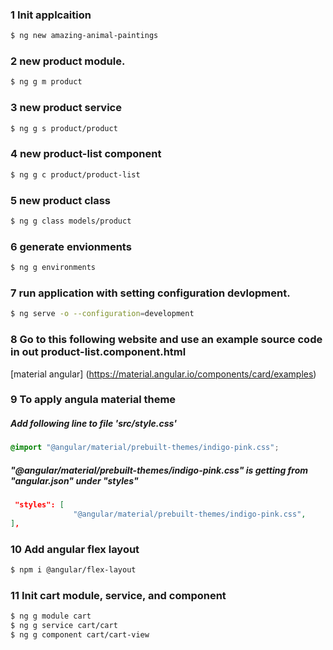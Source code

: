 ### 1 Init applcaition
```bash
$ ng new amazing-animal-paintings
```

### 2 new product module.
```bash
$ ng g m product
```

### 3 new product service
```bash
$ ng g s product/product
```

### 4 new product-list component
```bash
$ ng g c product/product-list
```

### 5 new product class
```bash
$ ng g class models/product
```
### 6 generate envionments
```bash
$ ng g environments
```
### 7 run application with setting configuration devlopment.
```bash
$ ng serve -o --configuration=development
```

### 8 Go to this following website and use an example source code in out product-list.component.html
[material angular] (https://material.angular.io/components/card/examples)

### 9 To apply angula material theme

##### Add following line to file 'src/style.css'
```css
@import "@angular/material/prebuilt-themes/indigo-pink.css";
```
##### "@angular/material/prebuilt-themes/indigo-pink.css" is getting from "angular.json" under "styles"
```json
 "styles": [
              "@angular/material/prebuilt-themes/indigo-pink.css",
],
```

### 10 Add angular flex layout
```bash
$ npm i @angular/flex-layout
```

### 11 Init cart module, service, and component
```bash
$ ng g module cart
$ ng g service cart/cart
$ ng g component cart/cart-view
```